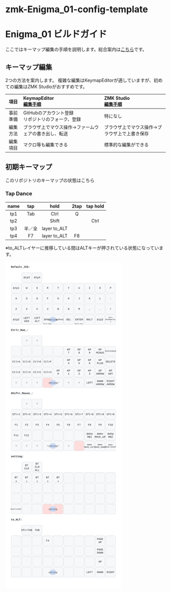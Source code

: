# zmk-Enigma_01-config-template

# Enigma_01 ビルドガイド  

ここではキーマップ編集の手順を説明します。総合案内は[こちら](https://github.com/nazuna293/Enigma_01)です。

## キーマップ編集  

2つの方法を案内します。
複雑な編集はKeymapEditorが適していますが、初めての編集はZMK Studioがおすすめです。  

|項目|KeymapEditor<br>[編集手順](docs/KeymapEditor.md)|ZMK Studio<br>[編集手順](docs/ZMK_Studio.md)|  
|:-:|:-|:-|  
|事前準備|GitHubのアカウント登録<br>リポジトリのフォーク、登録|特になし|  
|編集方法|ブラウザ上でマウス操作→ファームウェアの書き出し、転送|ブラウザ上でマウス操作→ブラウザ上で上書き保存|  
|編集項目| マクロ等も編集できる|標準的な編集ができる|  

## 初期キーマップ
このリポジトリのキーマップの状態はこちら

### Tap Dance
|name|tap|hold|2tap|tap hold|
|:-:|:-:|:-:|:-:|:-:|
|tp1|Tab|Ctrl|Q||
|tp2||Shift||Ctrl|
|tp3|半／全|layer to_ALT|||
|tp4|F7|layer to_ALT|F8||

※to_ALTレイヤーに推移している間はALTキーが押されている状態になっています。

![](https://raw.githubusercontent.com/nazuna293/zmk-keyboard-Enigma_01/main/keymap-drawer/Enigma_01_a.svg)
